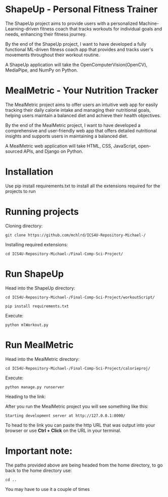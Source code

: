 # ShapeUp - Personal Fitness Trainer

The ShapeUp project aims to provide users with a personalized Machine-Learning-driven fitness coach that tracks workouts for individual goals and needs, enhancing their fitness journey.

By the end of the ShapeUp project, I want to have developed a fully functional ML-driven fitness coach app that provides and tracks user's movements throughout their workout routine.

A ShapeUp application will take the OpenComputerVision(OpenCV), MediaPipe, and NumPy on Python.

# MealMetric - Your Nutrition Tracker

The MealMetric project aims to offer users an intuitive web app for easily tracking their daily calorie intake and managing their nutritional goals, helping users maintain a balanced diet and achieve their health objectives.

By the end of the MealMetric project, I want to have developed a comprehensive and user-friendly web app that offers detailed nutritional insights and supports users in maintaining a balanced diet.

A MealMetric web application will take HTML, CSS, JavaScript, open-sourced APIs, and Django on Python.

# Installation

Use pip install requirements.txt to install all the extensions required for the projects to run

# Running projects

Cloning directory:

```
git clone https://github.com/mchlrd/ICS4U-Repository-Michael-/
```

Installing required extensions:

```
cd ICS4U-Repository-Michael-/Final-Comp-Sci-Project/
```

# Run ShapeUp

Head into the ShapeUp directory:

```
cd ICS4U-Repository-Michael-/Final-Comp-Sci-Project/workoutScript/
```

```
pip install requirements.txt
```

Execute:

```
python mlWorkout.py
```

# Run MealMetric

Head into the MealMetric directory:

```
cd ICS4U-Repository-Michael-/Final-Comp-Sci-Project/calorieproj/
```

Execute:

```
python manage.py runserver
```

Heading to the link:

After you run the MealMetric project you will see something like this:

```
Starting development server at http://127.0.0.1:8000/
```

To head to the link you can paste the http URL that was output into your browser or use **Ctrl + Click** on the URL in your terminal.

# Important note:

The paths provided above are being headed from the home directory, to go back to the home directory use:

```
cd ..
```

You may have to use it a couple of times

